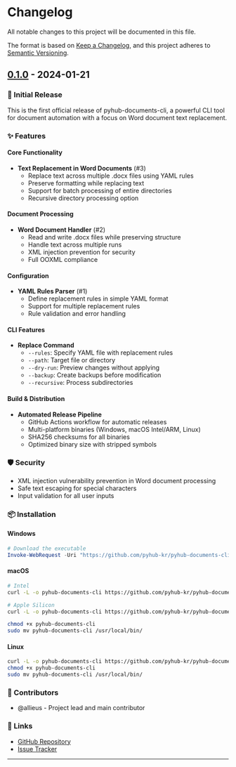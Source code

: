 # Changelog

All notable changes to this project will be documented in this file.

The format is based on [Keep a Changelog](https://keepachangelog.com/en/1.0.0/),
and this project adheres to [Semantic Versioning](https://semver.org/spec/v2.0.0.html).

## [0.1.0] - 2024-01-21

### 🎉 Initial Release

This is the first official release of pyhub-documents-cli, a powerful CLI tool for document automation with a focus on Word document text replacement.

### ✨ Features

#### Core Functionality
- **Text Replacement in Word Documents** (#3)
  - Replace text across multiple .docx files using YAML rules
  - Preserve formatting while replacing text
  - Support for batch processing of entire directories
  - Recursive directory processing option

#### Document Processing
- **Word Document Handler** (#2)
  - Read and write .docx files while preserving structure
  - Handle text across multiple runs
  - XML injection prevention for security
  - Full OOXML compliance

#### Configuration
- **YAML Rules Parser** (#1)
  - Define replacement rules in simple YAML format
  - Support for multiple replacement rules
  - Rule validation and error handling

#### CLI Features
- **Replace Command**
  - `--rules`: Specify YAML file with replacement rules
  - `--path`: Target file or directory
  - `--dry-run`: Preview changes without applying
  - `--backup`: Create backups before modification
  - `--recursive`: Process subdirectories

#### Build & Distribution
- **Automated Release Pipeline**
  - GitHub Actions workflow for automatic releases
  - Multi-platform binaries (Windows, macOS Intel/ARM, Linux)
  - SHA256 checksums for all binaries
  - Optimized binary size with stripped symbols

### 🛡️ Security
- XML injection vulnerability prevention in Word document processing
- Safe text escaping for special characters
- Input validation for all user inputs

### 📦 Installation

#### Windows
```powershell
# Download the executable
Invoke-WebRequest -Uri "https://github.com/pyhub-kr/pyhub-documents-cli/releases/download/v0.1.0/pyhub-documents-cli-windows-amd64.exe" -OutFile "pyhub-documents-cli.exe"
```

#### macOS
```bash
# Intel
curl -L -o pyhub-documents-cli https://github.com/pyhub-kr/pyhub-documents-cli/releases/download/v0.1.0/pyhub-documents-cli-darwin-amd64

# Apple Silicon
curl -L -o pyhub-documents-cli https://github.com/pyhub-kr/pyhub-documents-cli/releases/download/v0.1.0/pyhub-documents-cli-darwin-arm64

chmod +x pyhub-documents-cli
sudo mv pyhub-documents-cli /usr/local/bin/
```

#### Linux
```bash
curl -L -o pyhub-documents-cli https://github.com/pyhub-kr/pyhub-documents-cli/releases/download/v0.1.0/pyhub-documents-cli-linux-amd64
chmod +x pyhub-documents-cli
sudo mv pyhub-documents-cli /usr/local/bin/
```

### 👥 Contributors
- @allieus - Project lead and main contributor

### 🔗 Links
- [GitHub Repository](https://github.com/pyhub-kr/pyhub-documents-cli)
- [Issue Tracker](https://github.com/pyhub-kr/pyhub-documents-cli/issues)

---

[0.1.0]: https://github.com/pyhub-kr/pyhub-documents-cli/releases/tag/v0.1.0